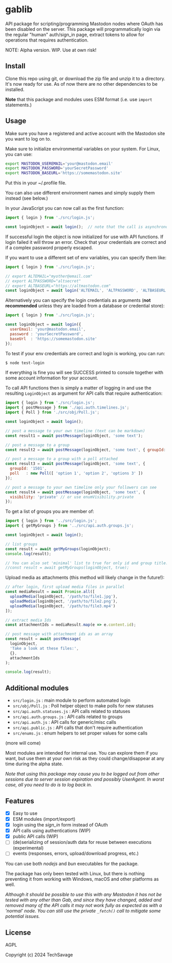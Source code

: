 gablib
======

API package for scripting/programming Mastodon nodes where OAuth has been disabled on the server.
This package will programmatically login via the regular "human" auth/sign_in page, extract tokens
to allow for operations that requires authentication.

NOTE: Alpha version. WIP. Use at own risk!

Install
-------

Clone this repo using git, or download the zip file and unzip it to a directory. It's now ready for
use. As of now there are no other dependencies to be installed.

**Note** that this package and modules uses ESM format (i.e. use `import` statements.)

Usage
-----

Make sure you have a registered and active account with the Mastodon site you want to log on to.

Make sure to initialize environmental variables on your system. For Linux, you can use:

```bash
export MASTODON_USEREMAIL='your@mastodon.email'
export MASTODON_PASSWORD='yourSecretPassword'
export MASTODON_BASEURL='https://somemastodon.site'
```

Put this in your ~/.profile file.

You can also use different environment names and simply supply them instead (see below.)

In your JavaScript you can now call as the first function:

```JavaScript
import { login } from './src/login.js';

const loginObject = await login();  // note that the call is asynchronous
```

If successful login the object is now initialized for use with API functions. If login failed it
will throw an error. Check that your credentials are correct and if a complex password properly
escaped.

If you want to use a different set of env variables, you can specify them like:

```JavaScript
import { login } from './src/login.js';

// export ALTEMAIL="myother@email.com"
// export ALTPASSWORD="altsecret"
// export ALTBASEURL="https://altmastodon.com"
const loginObject = await login('ALTEMAIL', 'ALTPASSWORD', 'ALTBASEURL');
```

Alternatively you can specify the login credentials as arguments (**not recommended** unless they
are loaded from a database or credential store):

```JavaScript
import { login } from './src/login.js';

const loginObject = await login({
  userEmail: 'your@mastodon.email',
  password : 'yourSecretPassword',
  baseUrl  : 'https://somemastodon.site'
});
```

To test if your env credentials are correct and login is working, you can run:

```bash
$ node test-login
```

If everything is fine you will see SUCCESS printed to console together with some account information
for your account.

To call API functions then is simply a matter of logging in and use the resulting
`LoginObject` as argument for API calls that require authentication:

```JavaScript
import { login } from './src/login.js';
import { postMessage } from './api.auth.timelines.js';
import { Poll } from './src/obj/Poll.js';

const loginObject = await login();

// post a message to your own timeline (text can be markdown)
const result1 = await postMessage(loginObject, 'some text');

// post a message to a group
const result2 = await postMessage(loginObject, 'some text', { groupId: '1501' });

// post a message to a group with a poll attached
const result3 = await postMessage(loginObject, 'some text', {
  groupId: '1501',
  poll   : new Poll([ 'option 1', 'option 2', 'options 3' ])
});

// post a message to your own timeline only your followers can see
const result4 = await postMessage(loginObject, 'some text', {
  visibility: 'private' // or use enumVisibility.private
});
```

To get a list of groups you are member of:

```JavaScript
import { login } from '../src/login.js';
import { getMyGroups } from '../src/api.auth.groups.js';

const loginObject = await login();

// list groups
const result = await getMyGroups(loginObject);
console.log(result);

// You can also set 'minimal' list to true for only id and group title:
//const result = await getMyGroups(loginObject, true);
```

Upload media as attachments (this method will likely change in the future!):

```JavaScript
// after login, first upload media files in parallel
const mediaResult = await Promise.all([
  uploadMedia(loginObject, '/path/to/file1.jpg'),
  uploadMedia(loginObject, '/path/to/file2.png'),
  uploadMedia(loginObject, '/path/to/file3.mp4')
]);

// extract media Ids
const attachmentIds = mediaResult.map(e => e.content.id);

// post message with attachment ids as an array 
const result = await postMessage(
  loginObject,
  'Take a look at these files:',
  {},
  attachmentIds
);

console.log(result);
```

Additional modules
------------------

- `src/login.js` : main module to perform automated login
- `src/obj/Poll.js` : Poll helper object to make polls for new statuses
- `src/api.auth.statuses.js` : API calls related to statuses
- `src/api.auth.groups.js` : API calls related to groups
- `src/api.auth.js` : API calls for generic/misc calls
- `src/api.public.js` : API calls that don't require authentication
- `src/enums.js` : enum helpers to set proper values for some calls

(more will come)

Most modules are intended for internal use. You can explore them if you want, but use them at your
own risk as they could change/disappear at any time during the alpha state.

_Note that using this package may cause you to be logged out from other sessions due to server
session expiration and possibly UserAgent. In worst case, all you need to do is to log back in._

Features
--------

- [x] Easy to use
- [x] ESM modules (import/export)
- [x] login using the _sign_in_ form instead of OAuth
- [x] API calls using authentications (WIP)
- [x] public API calls (WIP)
- [ ] (de)serializing of session/auth data for reuse between executions (experimental)
- [ ] events (responses, errors, upload/download progress, etc.)

You can use both _nodejs_ and _bun_ executables for the package.

The package has only been tested with Linux, but there is nothing preventing it from working with
Windows, macOS and other platforms as well.

_Although it should be possible to use this with any Mastodon it has not be tested with any other
than Gab, and since they have changed, added and removed many of the API calls it may not work fully
as expected as with a 'normal' node. You can still use the private
`_fetch()` call to mitigate some potential issues._

License
-------

AGPL

Copyright (c) 2024 TechSavage
